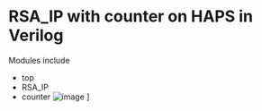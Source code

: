 # **RSA_IP with counter on HAPS in Verilog**
Modules include
- top
- RSA_IP
- counter
![image](https://user-images.githubusercontent.com/118537645/233031032-4be49101-4ede-4953-9066-f3044dc0471a.png)
]

